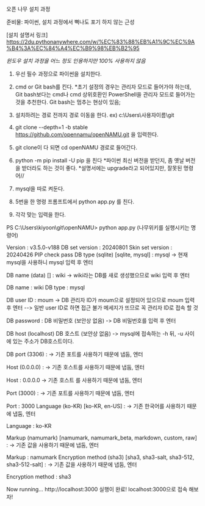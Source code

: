 오픈 나무 설치 과정

준비물: 파이썬, 설치 과정에서 뻑나도 포기 하지 않는 근성

[설치 설명서 링크]
https://2du.pythonanywhere.com/w/%EC%83%88%EB%A1%9C%EC%9A%B4%3A%EC%84%A4%EC%B9%98%EB%B2%95


*윈도우 설치 과정을 어느 정도 인용하지만 100% 사용하지 않음*

1. 우선 필수 과정으로 파이썬을 설치한다.

2. cmd or Git bash를 킨다.
*초기 설정의 경우는 관리자 모드로 들어가야 하는데, Git bash보다는 cmd나 cmd 상위호환인 PowerShell을 관리자 모드로 들어가는 것을 추천한다.  Git bash는 멈추는 현상이 있음;

3. 설치하려는 경로 전까지 경로 이동을 한다. 
ex) c:\Users\사용자이름\git

3. git clone --depth=1 -b stable https://github.com/opennamu/openNAMU.git 을 입력한다.

4. git clone이 다 되면 cd openNAMU 경로로 들어간다.

5. python -m pip install -U pip 을 친다
*파이썬 최신 버전을 받던지, 좀 옛날 버전을 받더라도 하는 것이 좋다.
*설명서에는 upgrade라고 되어있지만, 잘못된 명령어//

6. mysql을 따로 켜둔다.

7.  5번을 한 명령 프롬프트에서 python app.py 를 친다.

8. 각각 맞는 입력을 한다.

PS C:\Users\kiyoon\git\openNAMU> python app.py (나무위키를 실행시키는 명령어)

Version : v3.5.0-v188
DB set version : 20240801
Skin set version : 20240426
PIP check pass
DB type (sqlite) [sqlite, mysql] : mysql
-> 현재 mysql을 사용하니 mysql 입력 후 엔터

DB name (data) [] : wiki
-> wiki라는 DB를 새로 생성했으므로 wiki 입력 후 엔터

DB name : wiki
DB type : mysql


DB user ID : moum
-> DB 관리자 ID가 moum으로 설정되어 있으므로 moum 입력 후 엔터
--> 일반 user ID로 하면 접근 불가 메세지가 뜨므로 꼭 관리자 ID로 접속 할 것

DB password : DB 비밀번호 (보안상 없음)
-> DB 비밀번호를 입력 후 엔터


DB host (localhost) DB 호스트 (보안상 없음)
-> mysql에 접속하는 -h 뒤, -u 사이에 있는 주소가 DB호스트이다.

DB port (3306) :
-> 기존 포트를 사용하기 때문에 냅둠, 엔터

Host (0.0.0.0) :
-> 기존 호스트를 사용하기 때문에 냅둠, 엔터

Host : 0.0.0.0
-> 기존 호스트 를 사용하기 때문에 냅둠, 엔터

Port (3000) :
-> 기존 포트를 사용하기 때문에 냅둠, 엔터

Port : 3000
Language (ko-KR) [ko-KR, en-US] :
-> 기존 한국어를 사용하기 때문에 냅둠, 엔터

Language : ko-KR

Markup (namumark) [namumark, namumark_beta, markdown, custom, raw] :
-> 기존 값을 사용하기 때문에 냅둠, 엔터

Markup : namumark
Encryption method (sha3) [sha3, sha3-salt, sha3-512, sha3-512-salt] :
-> 기존 값을 사용하기 때문에 냅둠, 엔터

Encryption method : sha3


Now running... http://localhost:3000
실행이 완료! localhost:3000으로 접속 해보자!



